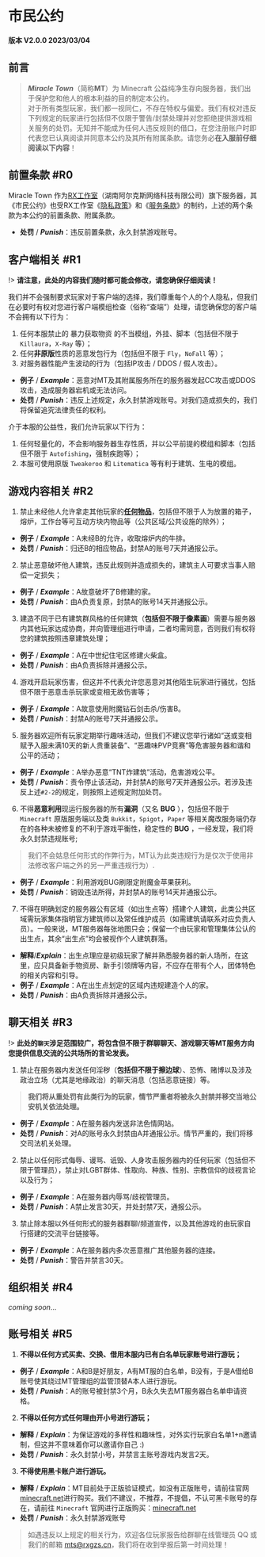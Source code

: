 # **市民公约**
#### 版本 V2.0.0 2023/03/04
## **前言**
> ***Miracle Town***（简称**MT**）为 Minecraft 公益纯净生存向服务器，我们出于保护您和他人的根本利益的目的制定本公约。<br>
> 对于所有类型玩家，我们都一视同仁，不存在特权与偏爱。我们有权对违反下列规定的玩家进行包括但不仅限于警告/封禁处理并对您拒绝提供游戏相关服务的处罚。无知并不能成为任何人违反规则的借口，在您注册账户时即代表您已认真阅读并同意本公约及其所有附属条款。请您务必**在入服前仔细阅读以下内容**！

## **前置条款 #R0**
Miracle Town 作为[RX工作室](https://www.rxgzs.cn)（湖南阿尔克斯网络科技有限公司）旗下服务器，其《市民公约》也受RX工作室《[隐私政策](https://www.rxgzs.cn/privacy/)》和《[服务条款](https://www.rxgzs.cn/clause/)》的制约，上述的两个条款为本公约的前置条款、附属条款。
- **处罚** / ***Punish***：违反前置条款，永久封禁游戏账号。

## **客户端相关 #R1**
!> **请注意，此处的内容我们随时都可能会修改，请您确保仔细阅读！**

我们并不会强制要求玩家对于客户端的选择，我们尊重每个人的个人隐私，但我们在必要时有权对您进行客户端模组检查（俗称“查端”）处理，请您确保您的客户端不会拥有以下行为：

1. 任何本服禁止的 暴力获取物资 的不当模组，外挂、脚本（包括但不限于 `Killaura`，`X-Ray` 等）；
2. 任何**非原版**性质的恶意发包行为（包括但不限于 `Fly`，`NoFall` 等）；
3. 对服务器性能产生波动的行为（包括IP攻击 / DDOS / 假人攻击）。
- **例子** / ***Example***：恶意对MT及其附属服务所在的服务器发起CC攻击或DDOS攻击，造成服务器宕机或无法访问。
- **处罚** / ***Punish***：违反上述规定，永久封禁游戏账号。对我们造成损失的，我们将保留追究法律责任的权利。

介于本服的公益性，我们允许玩家以下行为：
1. 任何轻量化的，不会影响服务器生存性质，并以公平前提的模组和脚本（包括但不限于 `Autofishing`，强制疾跑等）；
2. 本服可使用原版 `Tweakeroo` 和 `Litematica` 等有利于建筑、生电的模组。

## **游戏内容相关 #R2**
1. 禁止未经他人允许拿走其他玩家的<u>**任何物品**</u>，包括但不限于人为放置的箱子，熔炉，工作台等可互动方块内物品等（公共区域/公共设施的除外）；
- **例子** / ***Example***：A未经B的允许，收取熔炉内的牛排。
- **处罚** / ***Punish***：归还B的相应物品，封禁A的账号7天并通报公示。

2. 禁止恶意破坏他人建筑，违反此规则并造成损失的，建筑主人可要求当事人赔偿一定损失；
- **例子** / ***Example***：A故意破坏了B修建的家。
- **处罚** / ***Punish***：由A负责复原，封禁A的账号14天并通报公示。

3. 建造不同于已有建筑群风格的任何建筑（**包括但不限于像素画**）需要与服务器内其他玩家达成协商，并向管理组进行申请，二者均需同意，否则我们有权将您的建筑按照违章建筑处理；
- **例子** / ***Example***：A在中世纪住宅区修建火柴盒。
- **处罚** / ***Punish***：由A负责拆除并通报公示。

4. 游戏开启玩家伤害，但这并不代表允许您恶意对其他陌生玩家进行骚扰，包括但不限于恶意击杀玩家或变相无故伤害等；
- **例子** / ***Example***：A故意使用附魔钻石剑击杀/伤害B。
- **处罚** / ***Punish***：封禁A的账号7天并通报公示。

5. 服务器欢迎所有玩家定期举行趣味活动，但我们不建议您举行诸如“送或变相赋予入服未满10天的新人贵重装备”、“恶趣味PVP竞赛”等危害服务器和谐和公平的活动；
- **例子** / ***Example***：A举办恶意“TNT炸建筑”活动，危害游戏公平。
- **处罚** / ***Punish***：责令停止该活动，并封禁A的账号7天并通报公示。若涉及违反上述`#2-2`的规定，则按照上述规定附加处罚。

6. 不得**恶意利用**现运行服务器的所有**漏洞**（又名 **BUG** ），包括但不限于 `Minecraft` 原版服务端以及类 `Bukkit`，`Spigot`，`Paper` 等相关魔改服务端仍存在的各种未被修复的不利于游戏平衡性，稳定性的 **BUG** ，一经发现，我们将永久封禁违规账号;
> 我们不会姑息任何形式的作弊行为，MT认为此类违规行为是仅次于使用非法修改客户端之外的另一严重违规行为）.
- **例子** / ***Example***：利用游戏BUG刷限定附魔金苹果获利。
- **处罚** / ***Punish***：销毁违法所得，并封禁A的账号14天并通报公示。

7. 不得在明确划定的服务器公有区域（如出生点等）搭建个人建筑，此类公共区域需玩家集体指明官方建筑师以及常任维护成员（如需建筑请联系对应负责人员）。一般来说，MT服务器每张地图只会；保留一个由玩家和管理集体公认的出生点，其余“出生点”均会被视作个人建筑群落。
- **解释**/***Explain***：出生点理应是初级玩家了解并熟悉服务器的新人场所，在这里，应只具备新手物资房、新手引领牌等内容，不应存在带有个人，团体特色的相关内容和引导。
- **例子** / ***Example***：A在出生点划定的区域内违规建造个人的家。
- **处罚** / ***Punish***：由A负责拆除并通报公示。

## **聊天相关 #R3**
!> **此处的`聊天`涉足范围较广，将包含但不限于群聊聊天、游戏聊天等MT服务方向您提供信息交流的公共场所的言论发表。**

1. 禁止在服务器内发送任何淫秽（**包括但不限于擦边球**）、恐怖、赌博以及涉及政治立场（尤其是地缘政治）的聊天消息（包括恶意链接）等。
> **我们将从重处罚有此类行为的玩家，情节严重者将被永久封禁并移交当地公安机关依法处理。**
- **例子** / ***Example***：A在服务器内发送非法色情网站。
- **处罚** / ***Punish***：对A的账号永久封禁由A并通报公示。情节严重的，我们将移交司法机关处理。

2. 禁止以任何形式侮辱、谩骂、诋毁、人身攻击服务器内的任何玩家（包括但不限于管理员），禁止对LGBT群体、性取向、种族、性别、宗教信仰的歧视言论以及行为；
- **例子** / ***Example***：A在服务器内辱骂/歧视管理员。
- **处罚** / ***Punish***：A禁止发言30天，并处封禁7天，通报公示。

3. 禁止除本服以外任何形式的服务器群聊/频道宣传，以及其他游戏的由玩家自行搭建的交流平台链接等。
- **例子** / ***Example***：A在服务器内多次恶意推广其他服务器的连接。
- **处罚** / ***Punish***：警告并禁言30天。

## **组织相关 #R4**
*coming soon*...

## **账号相关 #R5**
1. **不得以任何方式买卖、交换、借用本服内已有白名单玩家账号进行游玩；**
- **例子** / ***Example***：A和B是好朋友，A有MT服的白名单，B没有，于是A借给B账号使其绕过MT管理组的监管顶替A本人进行游玩。
- **处罚** / ***Punish***：A的账号被封禁3个月，B永久失去MT服务器白名单申请资格。

2. **不得以任何方式任何理由开小号进行游玩；**
- **解释** / ***Explain***：为保证游戏的多样性和趣味性，对外实行玩家白名单1+n邀请制，但这并不意味着你可以邀请你自己 :)
- **处罚** / ***Punish***：永久封禁小号，并禁言主账号游戏内发言2天。

3. **不得使用黑卡账户进行游玩。**
- **解释** / ***Explain***：MT目前处于正版验证模式，如没有正版账号，请前往官网[minecraft.net](minecraft.net)进行购买。我们不建议，不推荐，不提倡，不认可黑卡账号的存在，请前往 `Minecraft` 官网进行正版购买：[minecraft.net](minecraft.net)
- **处罚** / ***Punish***：永久封禁游戏账号

> 如遇违反以上规定的相关行为，欢迎各位玩家报告给群聊在线管理员 QQ 或我们的邮箱 [mts@rxgzs.cn](mailto:mts@rxgzs.cn)，我们将在收到举报后第一时间处理！


    
    

